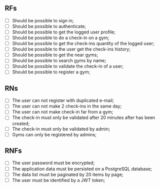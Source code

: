 ## RFs

- [ ] Should be possible to sign in;
- [ ] Should be possible to authenticate;
- [ ] Should be possible to get the logged user profile;
- [ ] Should be possible to do a check-in on a gym;
- [ ] Should be possible to get the check-ins quantity of the logged user;
- [ ] Should be possible to the user get the check-ins history;
- [ ] Should be possible to get the near gyms;
- [ ] Should be possible to search gyms by name;
- [ ] Should be possible to validate the check-in of a user;
- [ ] Should be possible to register a gym;

## RNs

- [ ] The user can not register with duplicated e-mail;  
- [ ] The user can not make 2 check-ins in the same day;  
- [ ] The user can not make check-in far from a gym;  
- [ ] The check-in must only be validated after 20 minutes after has been created;
- [ ] The check-in must only be validated by admin;
- [ ] Gyms can only be registered by admins;

## RNFs

- [ ] The user password must be encrypted;
- [ ] The application data must be persisted on a PostgreSQL database;
- [ ] The data list must be paginated by 20 items by page;
- [ ] The user must be identified by a JWT token;
